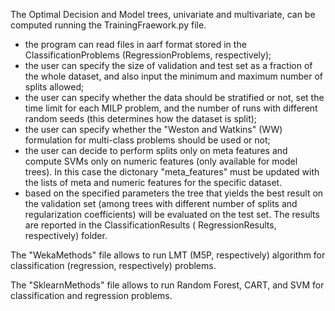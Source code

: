 The Optimal Decision and Model trees, univariate and multivariate, can be computed running the TrainingFraework.py file.

- the program can read files in aarf format stored in the ClassificationProblems (RegressionProblems, respectively);
- the user can specify the size of validation and test set as a fraction of the whole dataset, and also input the minimum and maximum number of splits allowed;
- the user can specify whether the data should be stratified or not, set the time limit for each MILP problem, and the number of runs with different random seeds (this determines how the dataset is split);
- the user can specify whether the "Weston and Watkins" (WW) formulation for multi-class problems should be used or not;
- the user can decide to perform splits only on meta features and compute SVMs only on numeric features (only available for model trees). In this case the dictonary "meta_features" must be updated with the lists of meta and numeric features for the specific dataset.
- based on the specified parameters the tree that yields the best result on the validation set (among trees with different number of splits and regularization coefficients) will be evaluated on the test set. The results are reported in the ClassificationResults ( RegressionResults, respectively) folder. 

The "WekaMethods" file allows to run LMT (M5P, respectively) algorithm for classification (regression, respectively) problems.

The "SklearnMethods" file allows to run Random Forest, CART, and SVM for classification and regression problems.
    
